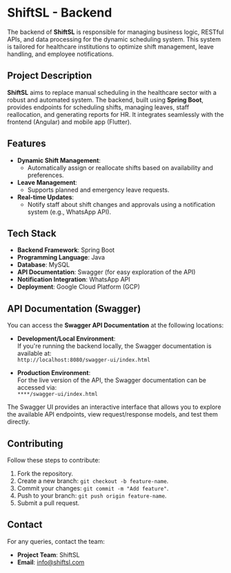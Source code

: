# ShiftSL - Backend

The backend of **ShiftSL** is responsible for managing business logic, RESTful APIs, and data processing for the dynamic scheduling system. This system is tailored for healthcare institutions to optimize shift management, leave handling, and employee notifications.

## Project Description
**ShiftSL** aims to replace manual scheduling in the healthcare sector with a robust and automated system. The backend, built using **Spring Boot**, provides endpoints for scheduling shifts, managing leaves, staff reallocation, and generating reports for HR. It integrates seamlessly with the frontend (Angular) and mobile app (Flutter).

## Features
- **Dynamic Shift Management**:
    - Automatically assign or reallocate shifts based on availability and preferences.
- **Leave Management**:
    - Supports planned and emergency leave requests.
- **Real-time Updates**:
    - Notify staff about shift changes and approvals using a notification system (e.g., WhatsApp API).

## Tech Stack
- **Backend Framework**: Spring Boot
- **Programming Language**: Java
- **Database**: MySQL
- **API Documentation**: Swagger (for easy exploration of the API)
- **Notification Integration**: WhatsApp API
- **Deployment**: Google Cloud Platform (GCP)

## API Documentation (Swagger)
You can access the **Swagger API Documentation** at the following locations:

- **Development/Local Environment**:  
  If you're running the backend locally, the Swagger documentation is available at:  
  `http://localhost:8080/swagger-ui/index.html`

- **Production Environment**:  
  For the live version of the API, the Swagger documentation can be accessed via:  
  `****/swagger-ui/index.html`  
  

The Swagger UI provides an interactive interface that allows you to explore the available API endpoints, view request/response models, and test them directly.

## Contributing
Follow these steps to contribute:

1. Fork the repository.
2. Create a new branch: `git checkout -b feature-name`.
3. Commit your changes: `git commit -m "Add feature"`.
4. Push to your branch: `git push origin feature-name`.
5. Submit a pull request.

## Contact
For any queries, contact the team:

- **Project Team**: ShiftSL
- **Email**: info@shiftsl.com
